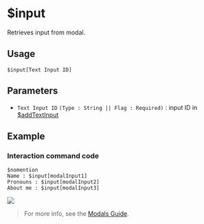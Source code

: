 # $input
Retrieves input from modal.

## Usage
```
$input[Text Input ID]
```

## Parameters 
- `Text Input ID` `(Type : String || Flag : Required)` : input ID in [$addTextInput](../bdscript/addTextInput.md)

## Example
### Interaction command code
```
$nomention
Name : $input[modalInput1]
Pronouns : $input[modalInput2]
About me : $input[modalInput3]
```
![](https://user-images.githubusercontent.com/69215413/168921575-9c2e3106-4ac0-4388-8b41-46e640e6126a.png)

> For more info, see the [Modals Guide](../guides/modals.md).